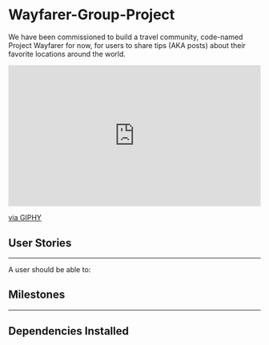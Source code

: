 # Wayfarer-Group-Project
We have been commissioned to build a travel community, code-named Project Wayfarer for now, for users to share tips (AKA posts) about their favorite locations around the world.

<div style="width:100%;height:0;padding-bottom:56%;position:relative;"><iframe src="https://giphy.com/embed/onbc1WC1uKlYWQhrd8" width="100%" height="100%" style="position:absolute" frameBorder="0" class="giphy-embed" allowFullScreen></iframe></div><p><a href="https://giphy.com/gifs/alaskaairlines-flight-attendant-alaska-airlines-safety-dance-onbc1WC1uKlYWQhrd8">via GIPHY</a></p>

## User Stories
___________________
A user should be able to:




## Milestones
___________________





## Dependencies Installed
